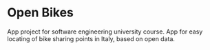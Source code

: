 # Open Bikes
App project for software engineering university course.
App for easy locating of bike sharing points in Italy, based on open data.

